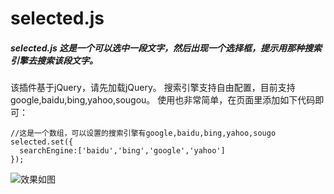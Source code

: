 # selected.js
##### selected.js 这是一个可以选中一段文字，然后出现一个选择框，提示用那种搜索引擎去搜索该段文字。
该插件基于jQuery，请先加载jQuery。
搜索引擎支持自由配置，目前支持google,baidu,bing,yahoo,sougou。
使用也非常简单，在页面里添加如下代码即可：
```
//这是一个数组，可以设置的搜索引擎有google,baidu,bing,yahoo,sougo
selected.set({
  searchEngine:['baidu','bing','google','yahoo']   
});
```
		 
![效果如图](https://github.com/JarvenIV/selectedJs/blob/master/filehelper_1489409478694_70.png)
